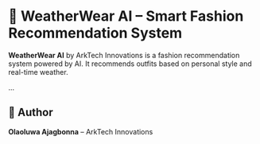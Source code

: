 # 👕 WeatherWear AI – Smart Fashion Recommendation System

**WeatherWear AI** by ArkTech Innovations is a fashion recommendation system powered by AI. It recommends outfits based on personal style and real-time weather.

...

## 👤 Author

**Olaoluwa Ajagbonna** – ArkTech Innovations
